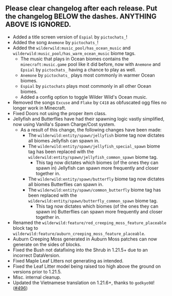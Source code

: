Please clear changelog after each release.
Put the changelog BELOW the dashes. ANYTHING ABOVE IS IGNORED.
-----------------
- Added a title screen version of `Espial` by `pictochats_`!
- Added the song `Anemone` by `pictochats_`!
- Added the `wilderwild:music_pool/has_ocean_music` and `wilderwild:music_pool/has_warm_ocean_music` biome tags.
  - The music that plays in Ocean biomes contains the `minecraft:music.game` pool like it did before, now with `Anemone` and `Epsial` by `pictochats_` having a chance to play as well.
  - `Anemone` by `pictochats_` plays most commonly in warmer Ocean biomes.
  - `Espial` by `pictochats` plays most commonly in all other Ocean biomes.
  - Added a config option to toggle Wilder Wild's Ocean music.
- Removed the songs `Excuse` and `Flake` by `C418` as obfuscated ogg files no longer work in Minecraft.
- Fixed Doors not using the proper item class.
- Jellyfish and Butterflies have had their spawning logic vastly simplified, now using Vanilla's Spawn Charge/Cost system.
  - As a result of this change, the following changes have been made:
    - The `wilderwild:entity/spawn/jellyfish` biome tag now dictates all biomes Jellyfish can spawn in.
    - The `wilderwild:entity/spawn/jellyfish_special_spawn` biome tag has been replaced with the `wilderwild:entity/spawn/jellyfish_common_spawn` biome tag.
      - This tag now dictates which biomes (of the ones they can spawn in) Jellyfish can spawn more frequently and closer together in.
    - The `wilderwild:entity/spawn/butterfly` biome tag now dictates all biomes Butterflies can spawn in.
    - The `wilderwild:entity/spawn/common_butterfly` biome tag has been replaced with the `wilderwild:entity/spawn/butterfly_common_spawn` biome tag.
      - This tag now dictates which biomes (of the ones they can spawn in) Butterflies can spawn more frequently and closer together in.
- Renamed the `wilderwild:feature/red_creeping_moss_feature_placeable` block tag to `wilderwild:feature/auburn_creeping_moss_feature_placeable`.
- Auburn Creeping Moss generated in Auburn Moss patches can now generate on the sides of blocks.
- Fixed the Bush not datafixing into the Shrub in 1.21.5+ due to an incorrect DataVersion.
- Fixed Maple Leaf Litters not generating as intended.
- Fixed the Leaf Litter model being raised too high above the ground on versions prior to 1.21.5.
- Misc. internal cleanup.
- Updated the Vietnamese translation on 1.21.6+, thanks to `godkyo98`! ([#496](https://github.com/FrozenBlock/WilderWild/pull/496))
